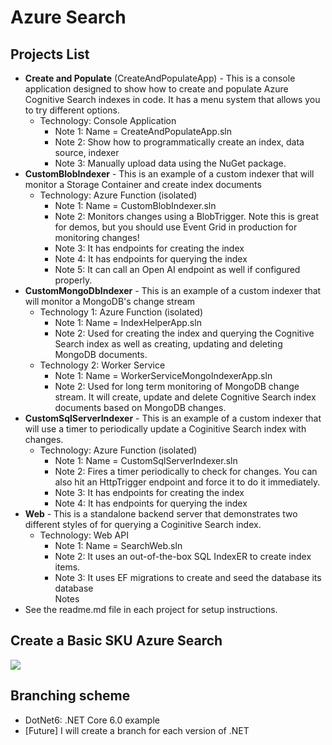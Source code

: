 # Azure Search

## Projects List
- **Create and Populate** (CreateAndPopulateApp) - This is a console application designed to show how to create and populate Azure Cognitive Search indexes in code.  It has a menu system that allows you to try different options. 
   - Technology: Console Application
      - Note 1: Name = CreateAndPopulateApp.sln  
      - Note 2: Show how to programmatically create an index, data source, indexer
      - Note 3: Manually upload data using the NuGet package.
- **CustomBlobIndexer** - This is an example of a custom indexer that will monitor a Storage Container and create index documents
   - Technology: Azure Function (isolated)
      - Note 1: Name = CustomBlobIndexer.sln  
      - Note 2: Monitors changes using a BlobTrigger.  Note this is great for demos, but you should use Event Grid in production for monitoring changes!
      - Note 3: It has endpoints for creating the index 
      - Note 4: It has endpoints for querying the index
      - Note 5: It can call an Open AI endpoint as well if configured properly.
- **CustomMongoDbIndexer** - This is an example of a custom indexer that will monitor a MongoDB's change stream
   - Technology 1: Azure Function (isolated) 
      - Note 1: Name = IndexHelperApp.sln
      - Note 2: Used for creating the index and querying the Cognitive Search index as well as creating, updating and deleting MongoDB documents.
   - Technology 2: Worker Service 
      - Note 1: Name = WorkerServiceMongoIndexerApp.sln
      - Note 2: Used for long term monitoring of MongoDB change stream.  It will create, update and delete Cognitive Search index documents based on MongoDB changes.
- **CustomSqlServerIndexer** - This is an example of a custom indexer that will use a timer to periodically update a Coginitive Search index with changes.  
   - Technology: Azure Function (isolated)
      - Note 1: Name = CustomSqlServerIndexer.sln  
      - Note 2: Fires a timer periodically to check for changes.  You can also hit an HttpTrigger endpoint and force it to do it immediately.	  
      - Note 3: It has endpoints for creating the index 
      - Note 4: It has endpoints for querying the index
- **Web** - This is a standalone backend server that demonstrates two different styles of for querying a Coginitive Search index. 
   - Technology: Web API
      - Note 1: Name = SearchWeb.sln
      - Note 2: It uses an out-of-the-box SQL IndexER to create index items.
      - Note 3: It uses EF migrations to create and seed the database its database  
Notes
- See the readme.md file in each project for setup instructions.


## Create a **Basic** SKU Azure Search 
<a href="https://portal.azure.com/#create/Microsoft.Template/uri/https%3a%2f%2fraw.githubusercontent.com%2fmadcodemonkey%2fAzure.Search%2fDotNet6%2fARM-Files%2fAzureSearchBasicSku.json" target="_blank">
       <img src="https://aka.ms/deploytoazurebutton"/>
</a>
  
## Branching scheme
- DotNet6: .NET Core 6.0 example
- [Future] I will create a branch for each version of .NET 
